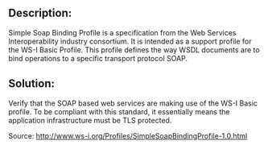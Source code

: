 ## Description:

Simple Soap Binding Profile is a specification from the Web Services Interoperability industry consortium. It
is intended as a support profile for the WS-I Basic Profile. This profile defines the way WSDL
documents are to bind operations to a specific transport protocol SOAP.

## Solution:

Verify that the SOAP based web services are making use of the WS-I Basic profile. To be compliant with this standard, it essentially means the application infrastructure must be TLS protected.

Source:
http://www.ws-i.org/Profiles/SimpleSoapBindingProfile-1.0.html
